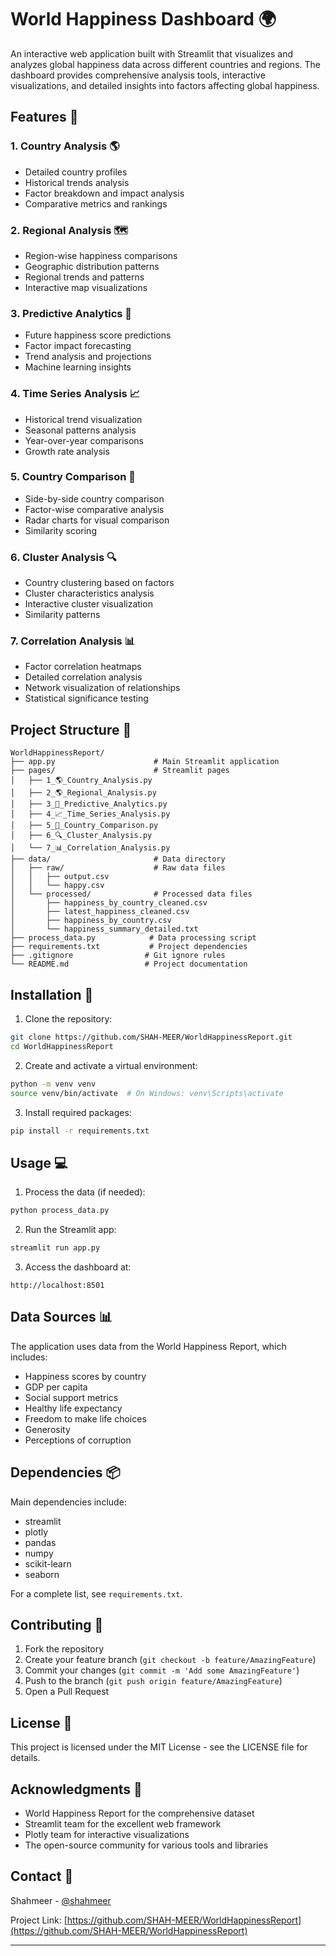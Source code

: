 # World Happiness Dashboard 🌍

An interactive web application built with Streamlit that visualizes and analyzes global happiness data across different countries and regions. The dashboard provides comprehensive analysis tools, interactive visualizations, and detailed insights into factors affecting global happiness.

## Features 🌟

### 1. Country Analysis 🌎
- Detailed country profiles
- Historical trends analysis
- Factor breakdown and impact analysis
- Comparative metrics and rankings

### 2. Regional Analysis 🗺️
- Region-wise happiness comparisons
- Geographic distribution patterns
- Regional trends and patterns
- Interactive map visualizations

### 3. Predictive Analytics 🔮
- Future happiness score predictions
- Factor impact forecasting
- Trend analysis and projections
- Machine learning insights

### 4. Time Series Analysis 📈
- Historical trend visualization
- Seasonal patterns analysis
- Year-over-year comparisons
- Growth rate analysis

### 5. Country Comparison 🔄
- Side-by-side country comparison
- Factor-wise comparative analysis
- Radar charts for visual comparison
- Similarity scoring

### 6. Cluster Analysis 🔍
- Country clustering based on factors
- Cluster characteristics analysis
- Interactive cluster visualization
- Similarity patterns

### 7. Correlation Analysis 📊
- Factor correlation heatmaps
- Detailed correlation analysis
- Network visualization of relationships
- Statistical significance testing

## Project Structure 📁

```
WorldHappinessReport/
├── app.py                      # Main Streamlit application
├── pages/                      # Streamlit pages
│   ├── 1_🌎_Country_Analysis.py
│   ├── 2_🌎_Regional_Analysis.py
│   ├── 3_🔮_Predictive_Analytics.py
│   ├── 4_📈_Time_Series_Analysis.py
│   ├── 5_🔄_Country_Comparison.py
│   ├── 6_🔍_Cluster_Analysis.py
│   └── 7_📊_Correlation_Analysis.py
├── data/                       # Data directory
│   ├── raw/                    # Raw data files
│   │   ├── output.csv
│   │   └── happy.csv
│   └── processed/              # Processed data files
│       ├── happiness_by_country_cleaned.csv
│       ├── latest_happiness_cleaned.csv
│       ├── happiness_by_country.csv 
│       └── happiness_summary_detailed.txt
├── process_data.py            # Data processing script
├── requirements.txt           # Project dependencies
├── .gitignore                # Git ignore rules
└── README.md                 # Project documentation
```

## Installation 🚀

1. Clone the repository:
```bash
git clone https://github.com/SHAH-MEER/WorldHappinessReport.git
cd WorldHappinessReport
```

2. Create and activate a virtual environment:
```bash
python -m venv venv
source venv/bin/activate  # On Windows: venv\Scripts\activate
```

3. Install required packages:
```bash
pip install -r requirements.txt
```

## Usage 💻

1. Process the data (if needed):
```bash
python process_data.py
```

2. Run the Streamlit app:
```bash
streamlit run app.py
```

3. Access the dashboard at:
```
http://localhost:8501
```

## Data Sources 📊

The application uses data from the World Happiness Report, which includes:
- Happiness scores by country
- GDP per capita
- Social support metrics
- Healthy life expectancy
- Freedom to make life choices
- Generosity
- Perceptions of corruption

## Dependencies 📦

Main dependencies include:
- streamlit
- plotly
- pandas
- numpy
- scikit-learn
- seaborn

For a complete list, see `requirements.txt`.

## Contributing 🤝

1. Fork the repository
2. Create your feature branch (`git checkout -b feature/AmazingFeature`)
3. Commit your changes (`git commit -m 'Add some AmazingFeature'`)
4. Push to the branch (`git push origin feature/AmazingFeature`)
5. Open a Pull Request

## License 📄

This project is licensed under the MIT License - see the LICENSE file for details.

## Acknowledgments 👏

- World Happiness Report for the comprehensive dataset
- Streamlit team for the excellent web framework
- Plotly team for interactive visualizations
- The open-source community for various tools and libraries

## Contact 📧

Shahmeer - [@shahmeer](https://github.com/SHAH-MEER)

Project Link: [https://github.com/SHAH-MEER/WorldHappinessReport](https://github.com/SHAH-MEER/WorldHappinessReport)

---
